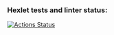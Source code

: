 ### Hexlet tests and linter status:
[![Actions Status](https://github.com/gbsk-an/layout-designer-project-lvl1/workflows/hexlet-check/badge.svg)](https://github.com/gbsk-an/layout-designer-project-lvl1/actions)